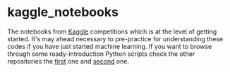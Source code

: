 # kaggle_notebooks
The notebooks from [Kaggle](https://www.kaggle.com) competitions which is at the level of getting started. It's may ahead necessary to pre-practice for understanding these codes if you have just started machine learning. If you want to browse through some ready-introduction Python scripts check the other repositories the [first](https://github.com/drkbluescience/Python-forML) one and [second](https://github.com/drkbluescience/intro_DL) one.
